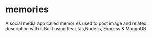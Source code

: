 # memories


A social media app called memories used to post image and related description with it.Built using ReactJs,Node.js, Express & MongoDB

